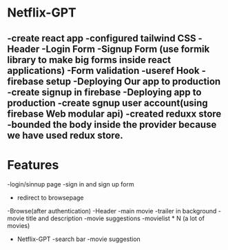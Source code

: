 # Netflix-GPT
 -create react app
 -configured tailwind CSS
 -Header
-Login Form 
-Signup Form
 (use formik library to make big forms inside react applications)
 -Form validation
 -useref Hook
 -firebase setup
 -Deploying Our app to production
 -create signup in firebase
 -Deploying app to production
 -create sgnup user account(using firebase Web modular api)
 -created reduxx store 
 -bounded the body inside the provider because we have used  redux store.
 -



# Features
-login/sinnup page
  -sign in and sign up form
  - redirect to browsepage

-Browse(after authentication)
  -Header
  -main movie
   -trailer in background
   -movie title and description
   -movie suggestions
     -movielist * N (a lot of movies)


 - Netflix-GPT
   -search bar
   -movie suggestion    
